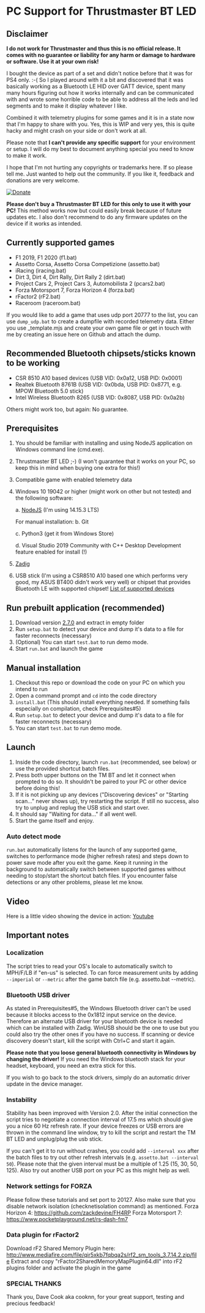 # PC Support for Thrustmaster BT LED


## Disclaimer

**I do not work for Thrustmaster and thus this is no official release. It comes with no guarantee or liability for any harm or damage to hardware or software. Use it at your own risk!**

I bought the device as part of a set and didn't notice before that it was for PS4 only. :-( So I played around with it a bit and discovered that it was basically working as a Bluetooth LE HID over GATT device, spent many many hours figuring out how it works internally and can be communicated with and wrote some horrible code to be able to address all the leds and led segments and to make it display whatever I like.

Combined it with telemetry plugins for some games and it is in a state now that I'm happy to share with you. Yes, this is WIP and very yes, this is quite hacky and might crash on your side or don't work at all.

Please note that **I can't provide any specific support** for your environment or setup. I will do my best to document anything special you need to know to make it work.

I hope that I'm not hurting any copyrights or trademarks here. If so please tell me. Just wanted to help out the community. If you like it, feedback and donations are very welcome.

[![Donate](https://img.shields.io/badge/Donate-PayPal-green.svg)](https://www.paypal.com/paypalme/mplutka/5)

**Please don't buy a Thrustmaster BT LED for this only to use it with your PC!** This method works now but could easily break because of future updates etc. I also don't recommend to do any firmware updates on the device if it works as intended.


## Currently supported games

* F1 2019, F1 2020 (f1.bat)
* Assetto Corsa, Assetto Corsa Competizione (assetto.bat)
* iRacing (iracing.bat)
* Dirt 3, Dirt 4, Dirt Rally, Dirt Rally 2 (dirt.bat)
* Project Cars 2, Project Cars 3, Automobilista 2 (pcars2.bat)
* Forza Motorsport 7, Forza Horizon 4 (forza.bat)
* rFactor2 (rF2.bat)
* Raceroom (raceroom.bat)

If you would like to add a game that uses udp port 20777 to the list, you can use `dump_udp.bat` to create a dumpfile with recorded telemetry data.
Either you use _template.mjs and create your own game file or get in touch with me by creating an issue here on Github and attach the dump.


## Recommended Bluetooth chipsets/sticks known to be working

* CSR 8510 A10 based devices (USB VID: 0x0a12, USB PID: 0x0001)
* Realtek Bluetooth 8761B (USB VID: 0x0bda, USB PID: 0x8771, e.g. MPOW Bluetooth 5.0 stick)
* Intel Wireless Bluetooth 8265 (USB VID: 0x8087, USB PID: 0x0a2b)

Others might work too, but again: No guarantee.

## Prerequisites

1. You should be familiar with installing and using NodeJS application on Windows command line (cmd.exe).
2. Thrustmaster BT LED ;-) (I won't guarantee that it works on your PC, so keep this in mind when buying one extra for this!)
3. Compatible game with enabled telemetry data
4. Windows 10 19042 or higher (might work on other but not tested) and the following software:

	a. [NodeJS](https://nodejs.org/de/download/) (I'm using 14.15.3 LTS)

	For manual installation:
	b. Git
		
	c. Python3 (get it from Windows Store)
	
	d. Visual Studio 2019 Community with C++ Desktop Development feature enabled for install (!)

5. [Zadig](https://zadig.akeo.ie/)
6. USB stick (I'm using a CSR8510 A10 based one which performs very good, my ASUS BT400 didn't work very well) or chipset that provides Bluetooth LE with supported chipset! [List of supported devices](https://github.com/abandonware/node-bluetooth-hci-socket#windows)
  
## Run prebuilt application (recommended)

1. Download version [2.7.0](https://github.com/mplutka/tm-bt-led/releases/download/2.7.0/2.7.0.zip) and extract in empty folder
2. Run `setup.bat` to detect your device and dump it's data to a file for faster reconnects (necessary)
3. (Optional) You can start `test.bat` to run demo mode.
4. Start `run.bat` and launch the game

## Manual installation

1. Checkout this repo or download the code on your PC on which you intend to run
2. Open a command prompt and `cd` into the code directory
3. `install.bat` (This should install everything needed. If something fails especially on compilation, check Prerequisites#5)
4. Run `setup.bat` to detect your device and dump it's data to a file for faster reconnects (necessary)
5. You can start `test.bat` to run demo mode.


## Launch

1. Inside the code directory, launch `run.bat` (recommended, see below) or use the provided shortcut batch files.
2. Press both upper buttons on the TM BT and let it connect when prompted to do so. It shouldn't be paired to your PC or other device before doing this!
3. If it is not picking up any devices ("Discovering devices" or "Starting scan..." never shows up), try restarting the script. If still no success, also try to unplug and replug the USB stick and start over.
4. It should say "Waiting for data..." if all went well.
5. Start the game itself and enjoy.


### Auto detect mode

`run.bat` automatically listens for the launch of any supported game, switches to performance mode (higher refresh rates) and steps down to power save mode after you exit the game. Keep it running in the background to automatically switch between supported games without needing to stop/start the shortcut batch files.
If you encounter false detections or any other problems, please let me know.


## Video

Here is a little video showing the device in action: [Youtube](https://www.youtube.com/watch?v=gbmkHltH9ts)
  

## Important notes
 
### Localization

The script tries to read your OS's locale to automatically switch to MPH/F/LB if "en-us" is selected. To can force measurement units by adding `--imperial` or `--metric` after the game batch file (e.g. assetto.bat --metric).

### Bluetooth USB driver

As stated in Prerequisites#5, the Windows Bluetooth driver can't be used because it blocks access to the 0x1812 input service on the device. Therefore an alternate USB driver for your bluetooth device is needed which can be installed with Zadig. WinUSB should be the one to use but you could also try the other ones if you have no success. If scanning or device discovery doesn't start, kill the script with Ctrl+C and start it again. 

**Please note that you loose general bluetooth connectivity in Windows by changing the driver!**
If you need the Windows bluetooth stack for your headset, keyboard, you need an extra stick for this.
  
If you wish to go back to the stock drivers, simply do an automatic driver update in the device manager.

### Instability

Stability has been improved with Version 2.0. After the initial connection the script tries to negotiate a connection interval of 17.5 ms which should give you a nice 60 Hz refresh rate. If your device freezes or USB errors are thrown in the command line window, try to kill the script and restart the TM BT LED and unplug/plug the usb stick.

If you can't get it to run without crashes, you could add `--interval xxx` after the batch files to try out other refresh intervals (e.g. `assetto.bat --interval 50`). Please note that the given interval must be a multiple of 1.25 (15, 30, 50, 125). Also try out another USB port on your PC as this might help as well.

### Network settings for FORZA

Please follow these tutorials and set port to 20127. Also make sure that you disable network isolation (checknetisolation command) as mentioned.
Forza Horizon 4:	https://github.com/zackdevine/FH4RP
Forza Motorsport 7:	https://www.pocketplayground.net/rs-dash-fm7

### Data plugin for rFactor2

Download rF2 Shared Memory Plugin here: http://www.mediafire.com/file/qir5xkb7fqbqa2s/rf2_sm_tools_3.7.14.2.zip/file
Extract and copy "rFactor2SharedMemoryMapPlugin64.dll" into rF2 plugins folder and activate the plugin in the game

### SPECIAL THANKS

Thank you, Dave Cook aka cooknn, for your great support, testing and precious feedback!
